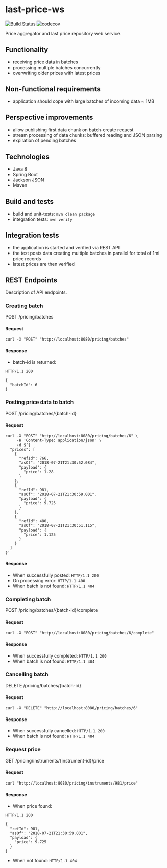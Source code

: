 # last-price-ws

[![Build Status](https://travis-ci.org/landpro/last-price-ws.svg?branch=master)](https://travis-ci.org/landpro/last-price-ws)
[![codecov](https://codecov.io/gh/landpro/last-price-ws/branch/master/graph/badge.svg)](https://codecov.io/gh/landpro/last-price-ws)

Price aggregator and last price repository web service.

## Functionality

-   receiving price data in batches
-   processing multiple batches concurrently
-   overwriting older prices with latest prices

## Non-functional requirements

-   application should cope with large batches of incoming data ~ 1MB

## Perspective improvements

-   allow publishing first data chunk on batch-create request
-   stream processing of data chunks: buffered reading and JSON parsing
-   expiration of pending batches

## Technologies

-   Java 8
-   Spring Boot
-   Jackson JSON
-   Maven

## Build and tests

-   build and unit-tests: `mvn clean package`
-   integration tests: `mvn verify`

## Integration tests

-   the application is started and verified via REST API
-   the test posts data creating multiple batches in parallel for total of 1mi price records
-   latest prices are then verified

## REST Endpoints

Description of API endpoints.

### Creating batch

POST /pricing/batches

#### Request
`curl -X "POST" "http://localhost:8080/pricing/batches"`

#### Response
-   batch-id is returned:
```
HTTP/1.1 200

{
  "batchId": 6
}
```

### Posting price data to batch

POST /pricing/batches/{batch-id}

#### Request
```
curl -X "POST" "http://localhost:8080/pricing/batches/6" \
     -H 'Content-Type: application/json' \
     -d $'{
  "prices": [
    {
      "refId": 766,
      "asOf": "2018-07-21T21:30:52.084",
      "payload": {
        "price": 1.28
      }
    },
    {
      "refId": 981,
      "asOf": "2018-07-21T21:30:59.001",
      "payload": {
        "price": 9.725
      }
    },
    {
      "refId": 480,
      "asOf": "2018-07-21T21:30:51.115",
      "payload": {
        "price": 1.125
      }
    }
  ]
}'
```

#### Response
-   When successfully posted:
`HTTP/1.1 200`
-   On processing error:
`HTTP/1.1 400`
-   When batch is not found:
`HTTP/1.1 404`

### Completing batch

POST /pricing/batches/{batch-id}/complete

#### Request
`curl -X "POST" "http://localhost:8080/pricing/batches/6/complete"`
#### Response
-   When successfully completed:
`HTTP/1.1 200`
-   When batch is not found:
`HTTP/1.1 404`

### Cancelling batch

DELETE /pricing/batches/{batch-id}

#### Request
`curl -X "DELETE" "http://localhost:8080/pricing/batches/6"`
#### Response
-   When successfully cancelled:
`HTTP/1.1 200`
-   When batch is not found:
`HTTP/1.1 404`

### Request price

GET /pricing/instruments/{instrument-id}/price

#### Request
`curl "http://localhost:8080/pricing/instruments/981/price"`
#### Response
-   When price found:
```
HTTP/1.1 200

{
  "refId": 981,
  "asOf": "2018-07-21T21:30:59.001",
  "payload": {
    "price": 9.725
  }
}
```
-   When not found:
`HTTP/1.1 404`
